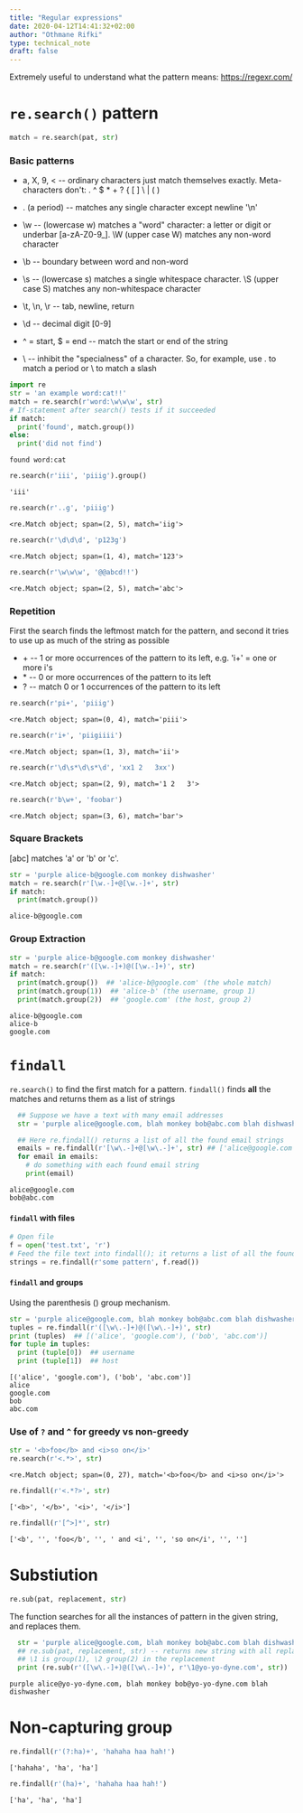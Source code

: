 ```yaml
---
title: "Regular expressions"
date: 2020-04-12T14:41:32+02:00
author: "Othmane Rifki"
type: technical_note
draft: false
---
```

Extremely useful to understand what the pattern means: https://regexr.com/

# `re.search()` pattern
``` python
match = re.search(pat, str)
```

### Basic patterns

* a, X, 9, < -- ordinary characters just match themselves exactly. Meta-characters don't: . ^ $ * + ? { [ ] \ | ( )   

* . (a period) -- matches any single character except newline '\n'    
* \w -- (lowercase w) matches a "word" character: a letter or digit or underbar [a-zA-Z0-9_]. \W (upper case W) matches any non-word character   
* \b -- boundary between word and non-word   
* \s -- (lowercase s) matches a single whitespace character. \S (upper case S) matches any non-whitespace character   
* \t, \n, \r -- tab, newline, return   
* \d -- decimal digit [0-9]   
* ^ = start, $ = end -- match the start or end of the string   
* \ -- inhibit the "specialness" of a character. So, for example, use \. to match a period or \\ to match a slash  


```python
import re
str = 'an example word:cat!!'
match = re.search(r'word:\w\w\w', str)
# If-statement after search() tests if it succeeded
if match:
  print('found', match.group())
else:
  print('did not find')
```

    found word:cat



```python
re.search(r'iii', 'piiig').group()
```




    'iii'




```python
re.search(r'..g', 'piiig')
```




    <re.Match object; span=(2, 5), match='iig'>




```python
re.search(r'\d\d\d', 'p123g')
```




    <re.Match object; span=(1, 4), match='123'>




```python
re.search(r'\w\w\w', '@@abcd!!') 
```




    <re.Match object; span=(2, 5), match='abc'>



### Repetition

First the search finds the leftmost match for the pattern, and second it tries to use up as much of the string as possible

* \+ -- 1 or more occurrences of the pattern to its left, e.g. 'i+' = one or more i's
* \* -- 0 or more occurrences of the pattern to its left
* \? -- match 0 or 1 occurrences of the pattern to its left



```python
re.search(r'pi+', 'piiig')
```




    <re.Match object; span=(0, 4), match='piii'>




```python
re.search(r'i+', 'piigiiii')
```




    <re.Match object; span=(1, 3), match='ii'>




```python
re.search(r'\d\s*\d\s*\d', 'xx1 2   3xx')
```




    <re.Match object; span=(2, 9), match='1 2   3'>




```python
re.search(r'b\w+', 'foobar')
```




    <re.Match object; span=(3, 6), match='bar'>



### Square Brackets

[abc] matches 'a' or 'b' or 'c'.


```python
str = 'purple alice-b@google.com monkey dishwasher'
match = re.search(r'[\w.-]+@[\w.-]+', str)
if match:
  print(match.group())
```

    alice-b@google.com


### Group Extraction


```python
str = 'purple alice-b@google.com monkey dishwasher'
match = re.search(r'([\w.-]+)@([\w.-]+)', str)
if match:
  print(match.group())  ## 'alice-b@google.com' (the whole match)
  print(match.group(1))  ## 'alice-b' (the username, group 1)
  print(match.group(2))  ## 'google.com' (the host, group 2)
```

    alice-b@google.com
    alice-b
    google.com


# `findall`

`re.search()` to find the first match for a pattern. `findall()` finds **all** the matches and returns them as a list of strings


```python
  ## Suppose we have a text with many email addresses
  str = 'purple alice@google.com, blah monkey bob@abc.com blah dishwasher'

  ## Here re.findall() returns a list of all the found email strings
  emails = re.findall(r'[\w\.-]+@[\w\.-]+', str) ## ['alice@google.com', 'bob@abc.com']
  for email in emails:
    # do something with each found email string
    print(email)
```

    alice@google.com
    bob@abc.com


#### `findall` with files

```python
# Open file
f = open('test.txt', 'r')
# Feed the file text into findall(); it returns a list of all the found strings
strings = re.findall(r'some pattern', f.read())
```

#### `findall` and groups
Using the parenthesis () group mechanism.


```python
str = 'purple alice@google.com, blah monkey bob@abc.com blah dishwasher'
tuples = re.findall(r'([\w\.-]+)@([\w\.-]+)', str)
print (tuples)  ## [('alice', 'google.com'), ('bob', 'abc.com')]
for tuple in tuples:
  print (tuple[0])  ## username
  print (tuple[1])  ## host
```

    [('alice', 'google.com'), ('bob', 'abc.com')]
    alice
    google.com
    bob
    abc.com


### Use of `?` and `^` for greedy vs non-greedy


```python
str = '<b>foo</b> and <i>so on</i>' 
re.search(r'<.*>', str)
```




    <re.Match object; span=(0, 27), match='<b>foo</b> and <i>so on</i>'>




```python
re.findall(r'<.*?>', str)
```




    ['<b>', '</b>', '<i>', '</i>']




```python
re.findall(r'[^>]*', str)
```




    ['<b', '', 'foo</b', '', ' and <i', '', 'so on</i', '', '']



# Substiution 

``` python
re.sub(pat, replacement, str)
```
The function searches for all the instances of pattern in the given string, and replaces them.


```python
  str = 'purple alice@google.com, blah monkey bob@abc.com blah dishwasher'
  ## re.sub(pat, replacement, str) -- returns new string with all replacements,
  ## \1 is group(1), \2 group(2) in the replacement
  print (re.sub(r'([\w\.-]+)@([\w\.-]+)', r'\1@yo-yo-dyne.com', str))
```

    purple alice@yo-yo-dyne.com, blah monkey bob@yo-yo-dyne.com blah dishwasher


# Non-capturing group


```python
re.findall(r'(?:ha)+', 'hahaha haa hah!')
```




    ['hahaha', 'ha', 'ha']




```python
re.findall(r'(ha)+', 'hahaha haa hah!')
```




    ['ha', 'ha', 'ha']




```python

```
